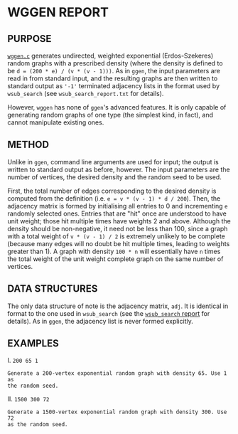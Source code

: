 # WGGEN REPORT

## PURPOSE
[`wggen.c`](https://github.com/vglazer/USRA/blob/master/subgraph_finding/src/wggen.c) 
generates undirected, weighted exponential (Erdos-Szekeres) random 
graphs with a prescribed density (where the density is defined to be `d = (200 * e) / (v * (v - 1)))`. 
As in `ggen`, the input parameters are read in from 
standard input, and the resulting graphs are then written to standard output 
as `'-1'` terminated adjacency lists in the format used by `wsub_search` (see 
`wsub_search_report.txt` for details). 

However, `wggen` has none of `ggen`'s advanced features. It is only capable of generating random graphs of one type (the 
simplest kind, in fact), and cannot manipulate existing ones.

## METHOD
Unlike in `ggen`, command line arguments are used for input; the output is written to standard output as before, however. The input parameters are the number of vertices, the desired density and the random seed to be used. 

First, the total number of edges corresponding to the desired density is 
computed from the definition (i.e. `e = v * (v - 1) * d / 200`). Then, the 
adjacency matrix is formed by initialising all entries to 0 and incrementing 
`e` randomly selected ones. Entries that are "hit" once are understood to have
unit weight; those hit multiple times have weights 2 and above. Although the 
density should be non-negative, it need not be less than 100, since a graph
with a total weight of `v * (v - 1) / 2` is extremely unlikely to be complete
(because many edges will no doubt be hit multiple times, leading to weights 
greater than 1). A graph with density `100 * n` will essentially have `n` times the
total weight of the unit weight complete graph on the same number of vertices.

## DATA STRUCTURES
The only data structure of note is the adjacency matrix, `adj`. It is identical
in format to the one used in `wsub_search` (see the 
[`wsub_search` report](https://github.com/vglazer/USRA/blob/master/subgraph_finding/src/wsub_search.c) 
for details). As in `ggen`, the adjacency list is never formed explicitly. 
 
## EXAMPLES
I.  `200 65 1`
 
    Generate a 200-vertex exponential random graph with density 65. Use 1 as 
    the random seed.

II. `1500 300 72`

    Generate a 1500-vertex exponential random graph with density 300. Use 72 
    as the random seed.

